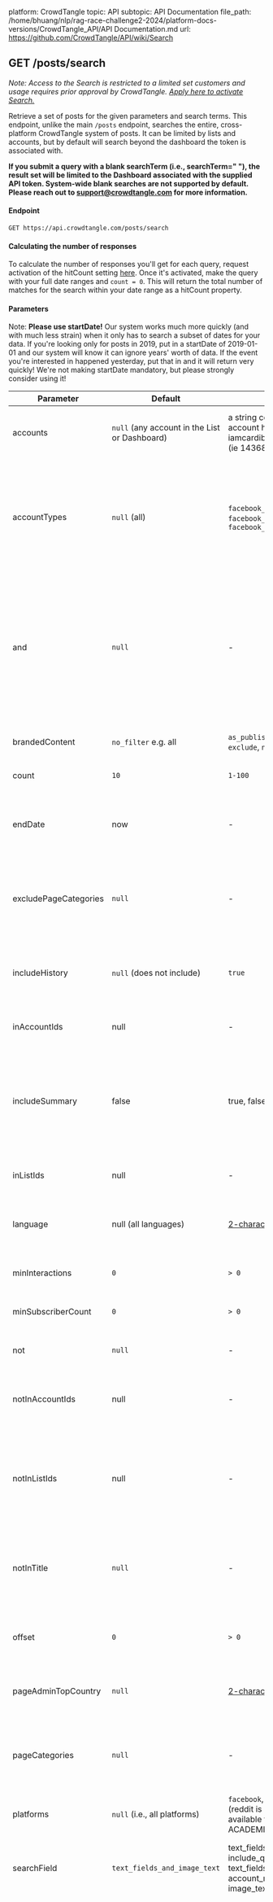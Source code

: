 platform: CrowdTangle
topic: API
subtopic: API Documentation
file_path: /home/bhuang/nlp/rag-race-challenge2-2024/platform-docs-versions/CrowdTangle_API/API Documentation.md
url: https://github.com/CrowdTangle/API/wiki/Search


## [](#get-postssearch)GET /posts/search

_Note: Access to the Search is restricted to a limited set customers and usage requires prior approval by CrowdTangle. [Apply here to activate Search.](https://www.facebook.com/help/contact/908993259530156)_

Retrieve a set of posts for the given parameters and search terms. This endpoint, unlike the main `/posts` endpoint, searches the entire, cross-platform CrowdTangle system of posts. It can be limited by lists and accounts, but by default will search beyond the dashboard the token is associated with.

**If you submit a query with a blank searchTerm (i.e., searchTerm=" "), the result set will be limited to the Dashboard associated with the supplied API token. System-wide blank searches are not supported by default. Please reach out to [support@crowdtangle.com](mailto:support@crowdtangle.com) for more information.**

#### [](#endpoint)Endpoint

`GET https://api.crowdtangle.com/posts/search`

#### [](#calculating-the-number-of-responses)Calculating the number of responses

To calculate the number of responses you'll get for each query, request activation of the hitCount setting [here](https://www.facebook.com/help/contact/908993259530156). Once it's activated, make the query with your full date ranges and `count = 0`. This will return the total number of matches for the search within your date range as a hitCount property.

#### [](#parameters)Parameters

Note: **Please use startDate!** Our system works much more quickly (and with much less strain) when it only has to search a subset of dates for your data. If you're looking only for posts in 2019, put in a startDate of 2019-01-01 and our system will know it can ignore years' worth of data. If the event you're interested in happened yesterday, put that in and it will return very quickly! We're not making startDate mandatory, but please strongly consider using it!

| Parameter | Default | Options | Description |
| --- | --- | --- | --- |
| accounts | `null` (any account in the List or Dashboard) | a string corresponding to account handles (ie iamcardib) or platform IDs (ie 1436859892) | The account handles or platform ids to search. These can be separated by commas to include multiple accounts. |
| accountTypes | `null` (all) | `facebook_page`, `facebook_group`, `facebook_profile` | Limits search to a specific Facebook account type. You can use more than one type. Requires "platforms=facebook" to be set also. If "platforms=facebook" is not set, all post types including IG and Reddit will be returned. Only applies to Facebook. |
| and | `null` | \-  | Post search is split into OR, AND and NOT chunks. This is the AND section. Each is a phrase match, meaning that `searchTerm` is "CrowdTangle, API" and `and` is "so fast, great documentation," it will search for (("CrowdTangle" AND "so fast" AND "great documentation") OR ("API" AND "so fast" AND "great documentation")). |
| brandedContent | `no_filter` e.g. all | `as_publisher`, `as_marketer`, `exclude`, `no_filter` | Limits to or excludes posts that have been marked as Branded Content, either as Publisher or Marketer. |
| count | `10` | `1-100` | The number of posts to return. |
| endDate | now | \-  | The latest date at which a post could be posted. Time zone is UTC. Format is “yyyy-mm-ddThh:mm:ss” or “yyyy-mm-dd” (defaults to time 00:00:00). |
| excludePageCategories | `null` | \-  | Exclude one or multiple Page Categories from search results, e.g. ARTIST, TV\_NETWORK, MEDIA\_NEWS\_COMPANY. [View the full list of page categories here.](https://www.facebook.com/pages/category/) |
| includeHistory | `null` (does not include) | `true` | Includes timestep data for growth of each post returned. Note that we will not have time-series data for posts that were created after the account was added to CrowdTangle. |
| inAccountIds | null | \-  | A comma-separated list of the IDs of accounts to search within. |
| includeSummary | false | true, false | Adds a "summary" section with total interaction statistics for each platform that matches your search. It will look beyond the count requested to summarize across the time searched. When includeSummary is specified, either startDate or timeframe is required. |
| inListIds | null | \-  | A comma-separated list of the IDs of lists to search within. |
| language | null (all languages) | [2-character Locale code](https://en.wikipedia.org/wiki/List_of_ISO_639-1_codes) | Exceptions: Some languages require more than two characters: Chinese (Simplified) is zh-CN and Chinese (Traditional) is zh-TW. |
| minInteractions | `0` | `> 0` | If set, will exclude posts with total interactions below this threshold. |
| minSubscriberCount | `0` | `> 0` | The minimum number of subscribers an account must have to be included in the search results. |
| not | `null` | \-  | A corollary to `and`, `not` will exclude all posts matching this word/phrase. |
| notInAccountIds | null | \-  | A comma-separated list of the IDs of accounts to exclude. This behaves the same as notInListIds, except with specific accounts. |
| notInListIds | null | \-  | A comma-separated list of the the IDs of lists to exclude from results. For instance, if don't want to see news outlet mentions of your search term, 'Lebron James,' you could exclude your sports publishers list. |
| notInTitle | `null` | \-  | Exclude all posts whose _account_ title matches this term. E.g. search for "CrowdTangle" but ignore any accounts that include the word "CrowdTangle" to see what other accounts are posting. |
| offset | `0` | `> 0` | The number of posts to offset (generally used for pagination). Pagination links will also be provided in the response. |
| pageAdminTopCountry | `null` | [2-character country code](https://en.m.wikipedia.org/wiki/List_of_ISO_3166_country_codes#Current_ISO_3166_country_codes) | Limits to posts for which the account has the pageAdminTopCountry matching the parameter setting. |
| pageCategories | `null` | \-  | Include one or multiple Page Categories in search results, e.g. ARTIST, TV\_NETWORK, MEDIA\_NEWS\_COMPANY. [View the full list of page categories here.](https://www.facebook.com/pages/category/) |
| platforms | `null` (i.e., all platforms) | `facebook`, `instagram`, `reddit` (reddit is not currently available for the ACADEMICS vertical) | The platforms from which to retrieve posts. This value can be comma-separated. |
| searchField | `text_fields_and_image_text` | text\_fields\_and\_image\_text, include\_query\_strings , text\_fields\_only , account\_name\_only, image\_text\_only | This allows you to search image text, URLs with query strings, and account names, in addition to text fields only or both text fields and image text. |
| searchTerm | `null` | Any string | Note: Use the [API request form](https://www.facebook.com/help/contact/908993259530156) to request activation of Boolean search for this parameter. By default, post search is split into OR, AND and NOT chunks. This is the OR section. Each is a phrase match, meaning that "CrowdTangle API, organized so cleanly" will search for "CrowdTangle API" or "organized so cleanly." If you want to find those phrases together, put one in here and put one in the AND section. This parameter does not support wildcard or partial-term searches, and is not case-sensitive. If you submit a query with a blank searchTerm (i.e., searchTerm=" "), the result set will be limited to the Dashboard associated with the supplied API token. System-wide blank searches are not supported by default. Please reach out to [support@crowdtangle.com](mailto:support@crowdtangle.com) for more information. |
| sortBy | `overperforming` | `date`, `interaction_rate`, `overperforming`, `total_interactions`, `underperforming` | The method by which to filter and order posts. |
| startDate | `null` | \-  | The earliest date at which a post could be posted. Time zone is UTC. Format is “yyyy-mm-ddThh:mm:ss” or “yyyy-mm-dd” (defaults to time 00:00:00). This must be before endDate. Timeframe and startDate are mutually exclusive; if both are passed, startDate will be preferred. |
| timeframe | `6 HOUR` | Any valid SQL interval (No, we don't pass it through to our database. Don't be silly) | The interval of time to consider from the endDate. Timeframe and startDate are mutually exclusive; if both are passed, startDate will be preferred. |
| types | `null` (all) | `album`, `igtv`, `link`, `live_video`, `live_video_complete`, `live_video_scheduled`, `native_video`, `photo`, `status`, `video`, `youtube` | The types of post to include. These can be separated by commas to include multiple types. If you want all live videos (whether currently or formerly live), be sure to include both live\_video and live\_video\_complete. |
| verified | `no_filter` (all) | `only`, `exclude`, `no_filter` | Limits to posts where the account has the verified setting matching the input. This is in addition to the current verifiedOnly parameter. If both are included, Verified will supersede verifiedOnly. |
| verifiedOnly | `false` | \-  | Limit results to verified accounts only. Note, this only applies to platforms that supply information about verified accounts. |

#### [](#response)Response

The Response contains both a status code and a result. The status will always be 200 if there is no error. The result contains an array of [post objects](https://github.com/CrowdTangle/API/wiki/Post) and a [pagination object](https://github.com/CrowdTangle/API/wiki/Pagination) with URLs for both the next and previous page, if they exist. Below is an example response.

    //Call: https://api.crowdtangle.com/posts/search?token=TOKEN&count=2&platforms=instagram&searchTerm=spongebob
    {
        "status": 200,
        "result": {
            "posts": [
                {
                    "platformId": "2430747914999752704_8048483788",
                    "platform": "Instagram",
                    "date": "2020-10-29 16:09:13",
                    "updated": "2020-10-29 19:16:26",
                    "type": "album",
                    "description": "your move biden😼 @nelkboys \n-------------------------------------------\nWelcome to @lolkowalski.anal ---------------\nHope you enjoy!\n---------------\nTag a friend to make their day! 🙌🎉\n---------------\nSupport the page for more ❤\n———————\n#memesdaily #memes😂 #memes #dankmemes #dankestmemes #funnymemes #funnyvideos #racooneggs #swaggersouls #kermitmemes #dogmemes #stupidmemes #russianbadger #wholesomememes #viral #robloxmemes #funnyvines #funny #deadmemes #dumbmemes #offensivememes #offensivememes💦👀💯😂😂💎🔥😤💦👌💯😂🙏😂😂💎💎🔥😤💦👀👀 #fortnite #vinesthatkeepmefromendingitall #vinez #fitzmemes #fitz #spongebobmemes #spongebob #memesvirales",
                    "postUrl": "https://www.instagram.com/p/CG7wFmcFOgA/",
                    "subscriberCount": 16210,
                    "score": 5.601123595505618,
                    "media": [
                        {
                            "type": "video",
                            "url": "https://video-sea1-1.cdninstagram.com/v/t50.2886-16/122949371_696991084251666_2254624911693548026_n.mp4?_nc_cat=104&vs=17847823484380766_3400261711&_nc_vs=HBksFQAYJEdQc09WQWNTQ3YzaDZIa0NBUHFKUFdOcENVb2Zia1lMQUFBRhUAAsgBABUAGCRHUGhHVkFmU2xBbGlOVVFCQUlveTM4eThEWGxnYmtZTEFBQUYVAgLIAQAoABgAGwGIB3VzZV9vaWwBMRUAABgAFry6zoeHoLQ%2FFQIoAkMzLBdAPTvnbItDlhgSZGFzaF9iYXNlbGluZV8xX3YxEQB17gcA&ccb=2&_nc_sid=59939d&efg=eyJ2ZW5jb2RlX3RhZyI6InZ0c192b2RfdXJsZ2VuLjY0MC5jYXJvdXNlbF9pdGVtIn0%3D&_nc_ohc=FlW2Y_LowDIAX8MoxPb&_nc_ht=video-sea1-1.cdninstagram.com&oh=cf1ea844fb180481304cba578199cdf9&oe=5FC08662&_nc_rid=bfb325b314",
                            "height": 0,
                            "width": 0
                        },
                        {
                            "type": "photo",
                            "url": "https://scontent-sea1-1.cdninstagram.com/v/t51.29350-15/122846131_366536778121839_2835711148568567312_n.jpg?_nc_cat=111&ccb=2&_nc_sid=8ae9d6&_nc_ohc=I9zZKpLDkxcAX8Edz5D&_nc_ht=scontent-sea1-1.cdninstagram.com&oh=ff48970e6c456d6ad5c35da1b0577a04&oe=5FC0359A",
                            "height": 800,
                            "width": 640
                        }
                    ],
                    "statistics": {
                        "actual": {
                            "favoriteCount": 441,
                            "commentCount": 13
                        },
                        "expected": {
                            "favoriteCount": 215,
                            "commentCount": 4
                        }
                    },
                    "account": {
                        "id": 12625341,
                        "name": "Kowalski.analysis",
                        "handle": "lolkowalski.anal",
                        "profileImage": "https://scontent-sea1-1.cdninstagram.com/v/t51.2885-15/s150x150/120798515_324484358851454_8006262765166311798_n.jpg?_nc_cat=102&ccb=2&_nc_sid=8ae9d6&_nc_ohc=4NjtWMHg9qYAX8muiwk&_nc_ht=scontent-sea1-1.cdninstagram.com&tp=7&oh=7af14f05c70cec57ae30fbc73aaa0a9c&oe=5FC0C74D",
                        "subscriberCount": 16210,
                        "url": "https://www.instagram.com/lolkowalski.anal/",
                        "platform": "Instagram",
                        "platformId": "8048483788",
                        "verified": false
                    },
                    "newId": "12625341|2430747914999752704",
                    "id": 110177990485
                },
                {
                    "platformId": "2430746373845915986_452950430",
                    "platform": "Instagram",
                    "date": "2020-10-29 16:07:58",
                    "updated": "2020-10-29 19:12:35",
                    "type": "video",
                    "description": "Did you not hear me the first time... 😂\n.\n.\n.\n#meme #memes #spongebob #spongebobmemes #otf #orangetheory #orangetheoryfitness #hellweek #hellweek2020 #flex #arms #armworkout #armsworkout #biceps #triceps #shoulders #muscle #gains #strength #workout #workoutmeme #fitness #fitnessmeme",
                    "postUrl": "https://www.instagram.com/p/CG7vvLIJ5lS/",
                    "subscriberCount": 33290,
                    "score": 3.622107969151671,
                    "media": [
                        {
                            "type": "video",
                            "url": "https://video-sea1-1.cdninstagram.com/v/t50.2886-16/122990926_109613797612159_8742625114362453296_n.mp4?_nc_cat=100&vs=17917143178490028_177546623&_nc_vs=HBkcFQAYJEdFNnhWQWQtR25oenNXTUFBRENkXzVrNEMxUjVia1lMQUFBRhUAAsgBACgAGAAbAYgHdXNlX29pbAExFQAAGAAW2Ornkf%2Fi0z8VAigCQzMsF0ARu2RaHKwIGBJkYXNoX2Jhc2VsaW5lXzFfdjERAHXqBwA%3D&ccb=2&_nc_sid=59939d&efg=eyJ2ZW5jb2RlX3RhZyI6InZ0c192b2RfdXJsZ2VuLjcyMC5mZWVkIn0%3D&_nc_ohc=QB2cENLm54UAX9nTcWc&_nc_ht=video-sea1-1.cdninstagram.com&oh=430ff67c681dc2d72eb397c549ed1ae0&oe=5FC030ED&_nc_rid=3aab47924d",
                            "height": 0,
                            "width": 0
                        },
                        {
                            "type": "photo",
                            "url": "https://scontent-sea1-1.cdninstagram.com/v/t51.29350-15/123137960_357996108745190_4752433128898279482_n.jpg?_nc_cat=107&ccb=2&_nc_sid=8ae9d6&_nc_ohc=kRAG7qpfnnYAX_4E_Ut&_nc_ht=scontent-sea1-1.cdninstagram.com&oh=2596387b30cdbe10916d6da4684df14e&oe=5FC21966",
                            "height": 883,
                            "width": 720
                        }
                    ],
                    "statistics": {
                        "actual": {
                            "favoriteCount": 186,
                            "commentCount": 5,
                        },
                        "expected": {
                            "favoriteCount": 55,
                            "commentCount": 3,
                        }
                    },
                    "account": {
                        "id": 8953132,
                        "name": "Austin Hendrickson",
                        "handle": "trainingtall",
                        "profileImage": "https://scontent-sea1-1.cdninstagram.com/v/t51.2885-15/s150x150/66480173_498100930731771_674954802056134656_n.jpg?_nc_cat=111&ccb=2&_nc_sid=8ae9d6&_nc_ohc=xYDt_yNs-w0AX-wj5Hm&_nc_ht=scontent-sea1-1.cdninstagram.com&tp=7&oh=4779f2a782dd1850280e01b50748e253&oe=5FC1FE33",
                        "subscriberCount": 33290,
                        "url": "https://www.instagram.com/trainingtall/",
                        "platform": "Instagram",
                        "platformId": "452950430",
                        "verified": false
                    },
                    "imageText": "Friend: what was your workout today Me: arms Friend: okay but what else Me:... * @trainingtall",
                    "newId": "8953132|2430746373845915986",
                    "id": 110177735489
                }
            ],
            "pagination": {
                "nextPage": "https://api.crowdtangle.com/posts/search?token=TOKEN&sortBy=overperforming&endDate=2020-10-29T19:30&startDate=2020-10-29T13:30:39&searchTerm=spongebob&platforms=instagram&count=2&offset=2"
            },
            "hitCount": 19
        }
    }